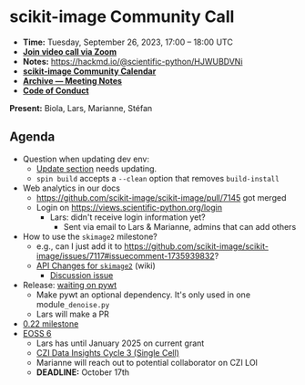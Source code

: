 # scikit-image Community Call

- **Time:** Tuesday, September 26, 2023, 17:00 – 18:00 UTC
- **[Join video call via Zoom](https://us06web.zoom.us/j/88060567580?pwd=THRpaWFnSFNwK0Fycy9FVk5RYnV5UT09)**
- **Notes:** https://hackmd.io/@scientific-python/HJWUBDVNi
- **[scikit-image Community Calendar](https://scientific-python.org/calendars/skimage.ics)**
- **[Archive — Meeting Notes](https://github.com/scikit-image/meeting-notes)**
- **[Code of Conduct](https://scikit-image.org/docs/stable/conduct/code_of_conduct.html)**

**Present:** Biola, Lars, Marianne, Stéfan

## Agenda

- Question when updating dev env:
    - [Update section](https://scikit-image.org/docs/stable/user_guide/install.html#updating-the-installation) needs updating.
    - `spin build` accepts a `--clean` option that removes `build-install`
- Web analytics in our docs
  - https://github.com/scikit-image/scikit-image/pull/7145 got merged
  - Login on https://views.scientific-python.org/login
    - Lars: didn't receive login information yet?
    	- Sent via email to Lars & Marianne, admins that can add others
- How to use the `skimage2` milestone?
    - e.g., can I just add it to https://github.com/scikit-image/scikit-image/issues/7117#issuecomment-1735939832?
  - [API Changes for `skimage2`](https://github.com/scikit-image/scikit-image/wiki/API-changes-for-skimage2) (wiki)
    - [Discussion issue](https://github.com/scikit-image/scikit-image/issues/5439)
- Release: [waiting on pywt](https://github.com/PyWavelets/pywt/pull/687#issuecomment-1735511302)
  - Make pywt an optional dependency. It's only used in one module`_denoise.py`
  - Lars will make a PR
- [0.22 milestone](https://github.com/scikit-image/scikit-image/milestone/25)
- [EOSS 6](https://chanzuckerberg.com/rfa/essential-open-source-software-for-science/)
  - Lars has until January 2025 on current grant
  - [CZI Data Insights Cycle 3 (Single Cell)](https://chanzuckerberg.com/rfa/single-cell-data-insights/)
  - Marianne will reach out to potential collaborator on CZI LOI
  - **DEADLINE:** October 17th
